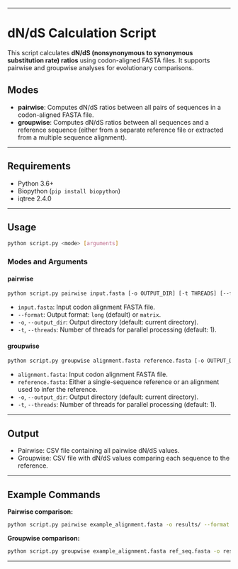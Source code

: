 
---

# dN/dS Calculation Script

This script calculates **dN/dS (nonsynonymous to synonymous substitution rate) ratios** using codon-aligned FASTA files. It supports pairwise and groupwise analyses for evolutionary comparisons.

## Modes

* **pairwise**: Computes dN/dS ratios between all pairs of sequences in a codon-aligned FASTA file.
* **groupwise**: Computes dN/dS ratios between all sequences and a reference sequence (either from a separate reference file or extracted from a multiple sequence alignment).

---

## Requirements

* Python 3.6+
* Biopython (`pip install biopython`)
* iqtree 2.4.0

---

## Usage

```bash
python script.py <mode> [arguments]
```

### Modes and Arguments

#### **pairwise**

```bash
python script.py pairwise input.fasta [-o OUTPUT_DIR] [-t THREADS] [--format FORMAT]
```

* `input.fasta`: Input codon alignment FASTA file.
* `--format`: Output format: `long` (default) or `matrix`.
* `-o`, `--output_dir`: Output directory (default: current directory).
* `-t`, `--threads`: Number of threads for parallel processing (default: 1).

#### **groupwise**

```bash
python script.py groupwise alignment.fasta reference.fasta [-o OUTPUT_DIR] [-t THREADS]
```

* `alignment.fasta`: Input codon alignment FASTA file.
* `reference.fasta`: Either a single-sequence reference or an alignment used to infer the reference.
* `-o`, `--output_dir`: Output directory (default: current directory).
* `-t`, `--threads`: Number of threads for parallel processing (default: 1).

---

## Output

* Pairwise: CSV file containing all pairwise dN/dS values.
* Groupwise: CSV file with dN/dS values comparing each sequence to the reference.

---

## Example Commands

**Pairwise comparison:**

```bash
python script.py pairwise example_alignment.fasta -o results/ --format long
```

**Groupwise comparison:**

```bash
python script.py groupwise example_alignment.fasta ref_seq.fasta -o results/
```

---


